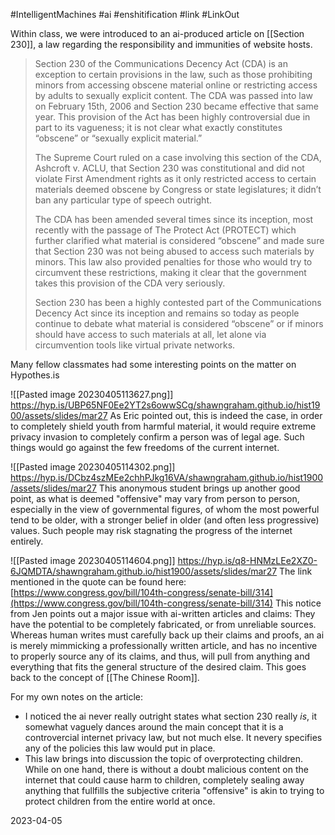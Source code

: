 #IntelligentMachines  #ai #enshitification #link #LinkOut 

Within class, we were introduced to an ai-produced article on [[Section 230]], a law regarding the responsibility and immunities of website hosts.

>Section 230 of the Communications Decency Act (CDA) is an exception to certain provisions in the law, such as those prohibiting minors from accessing obscene material online or restricting access by adults to sexually explicit content. The CDA was passed into law on February 15th, 2006 and Section 230 became effective that same year. This provision of the Act has been highly controversial due in part to its vagueness; it is not clear what exactly constitutes “obscene” or “sexually explicit material.”
>
>The Supreme Court ruled on a case involving this section of the CDA, Ashcroft v. ACLU, that Section 230 was constitutional and did not violate First Amendment rights as it only restricted access to certain materials deemed obscene by Congress or state legislatures; it didn’t ban any particular type of speech outright.
>
>The CDA has been amended several times since its inception, most recently with the passage of The Protect Act (PROTECT) which further clarified what material is considered “obscene” and made sure that Section 230 was not being abused to access such materials by minors. This law also provided penalties for those who would try to circumvent these restrictions, making it clear that the government takes this provision of the CDA very seriously.
>
>Section 230 has been a highly contested part of the Communications Decency Act since its inception and remains so today as people continue to debate what material is considered “obscene” or if minors should have access to such materials at all, let alone via circumvention tools like virtual private networks.

Many fellow classmates had some interesting points on the matter on Hypothes.is

![[Pasted image 20230405113627.png]]
https://hyp.is/UBP65NF0Ee2YT2s6owwSCg/shawngraham.github.io/hist1900/assets/slides/mar27
As Eric pointed out, this is indeed the case, in order to completely shield youth from harmful material, it would require extreme privacy invasion to completely confirm a person was of legal age. Such things would go against the few freedoms of the current internet.

![[Pasted image 20230405114302.png]]
https://hyp.is/DCbz4szMEe2chhPJkg16VA/shawngraham.github.io/hist1900/assets/slides/mar27
This anonymous student brings up another good point, as what is deemed "offensive" may vary from person to person, especially in the view of governmental figures, of whom the most powerful tend to be older, with a stronger belief in older (and often less progressive) values. Such people may risk stagnating the progress of the internet entirely.

![[Pasted image 20230405114604.png]]
https://hyp.is/q8-HNMzLEe2XZ0-6JQMDTA/shawngraham.github.io/hist1900/assets/slides/mar27
The link mentioned in the quote can be found here:[https://www.congress.gov/bill/104th-congress/senate-bill/314](https://www.congress.gov/bill/104th-congress/senate-bill/314) 
This notice from Jen points out a major issue with ai-written articles and claims: They have the potential to be completely fabricated, or from unreliable sources. Whereas human writes must carefully back up their claims and proofs, an ai is merely mimmicking a professionally written article, and has no incentive to properly source any of its claims, and thus, will pull from anything and everything that fits the general structure of the desired claim. This goes back to the concept of [[The Chinese Room]].

For my own notes on the article:
- I noticed the ai never really outright states what section 230 really *is*, it somewhat vaguely dances around the main concept that it is a controvercial internet privacy law, but not much else. It nevery specifies any of the policies this law would put in place.
- This law brings into discussion the topic of overprotecting children. While on one hand, there is without a doubt malicious content on the internet that could cause harm to children, completely sealing away anything that fullfills the subjective criteria "offensive" is akin to trying to protect children from the entire world at once.

2023-04-05